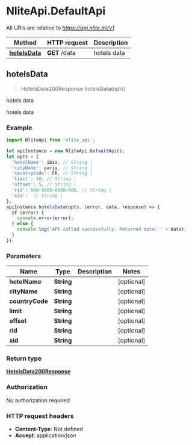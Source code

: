 # NliteApi.DefaultApi

All URIs are relative to *https://api.nlite.ml/v1*

Method | HTTP request | Description
------------- | ------------- | -------------
[**hotelsData**](DefaultApi.md#hotelsData) | **GET** /data | hotels data



## hotelsData

> HotelsData200Response hotelsData(opts)

hotels data

hotels data

### Example

```javascript
import NliteApi from 'nlite_api';

let apiInstance = new NliteApi.DefaultApi();
let opts = {
  'hotelName': ibis, // String | 
  'cityName': paris, // String | 
  'countryCode': FR, // String | 
  'limit': 10, // String | 
  'offset': 5, // String | 
  'rid': 888-8888-8888-888, // String | 
  'xid':  // String | 
};
apiInstance.hotelsData(opts, (error, data, response) => {
  if (error) {
    console.error(error);
  } else {
    console.log('API called successfully. Returned data: ' + data);
  }
});
```

### Parameters


Name | Type | Description  | Notes
------------- | ------------- | ------------- | -------------
 **hotelName** | **String**|  | [optional] 
 **cityName** | **String**|  | [optional] 
 **countryCode** | **String**|  | [optional] 
 **limit** | **String**|  | [optional] 
 **offset** | **String**|  | [optional] 
 **rid** | **String**|  | [optional] 
 **xid** | **String**|  | [optional] 

### Return type

[**HotelsData200Response**](HotelsData200Response.md)

### Authorization

No authorization required

### HTTP request headers

- **Content-Type**: Not defined
- **Accept**: application/json

